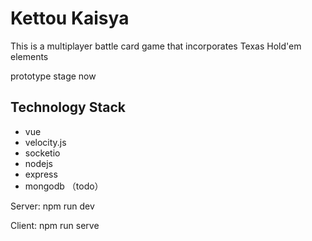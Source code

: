 # Kettou Kaisya
This is a multiplayer battle card game that incorporates Texas Hold'em elements

prototype stage now

## Technology Stack
* vue
* velocity.js
* socketio
* nodejs
* express
* mongodb （todo）

Server: npm run dev

Client: npm run serve  
